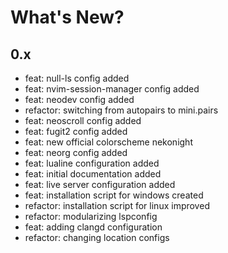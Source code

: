 # What's New?

## 0.x

- feat: null-ls config added 
- feat: nvim-session-manager config added 
- feat: neodev config added 
- refactor: switching from autopairs to mini.pairs
- feat: neoscroll config added 
- feat: fugit2 config added  
- feat: new official colorscheme nekonight 
- feat: neorg config added 
- feat: lualine configuration added 
- feat: initial documentation added 
- feat: live server configuration added 
- feat: installation script for windows created
- refactor: installation script for linux improved
- refactor: modularizing lspconfig
- feat: adding clangd configuration
- refactor: changing location configs

